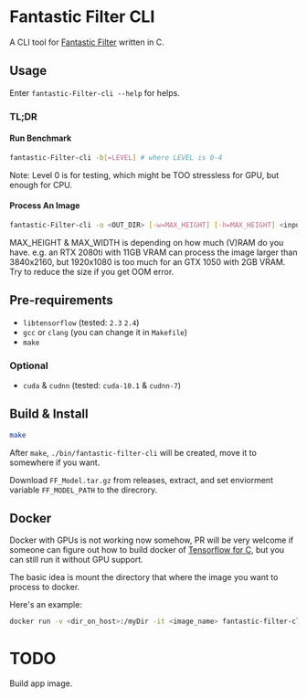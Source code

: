 # Fantastic Filter CLI
A CLI tool for [Fantastic Filter](https://ray-fish.me/Fantastic-Filter-Professional-Plus) written in C.

## Usage
Enter `fantastic-Filter-cli --help` for helps.
### TL;DR
#### Run Benchmark
```bash
fantastic-Filter-cli -b[=LEVEL] # where LEVEL is 0-4
```
Note: Level 0 is for testing, which might be TOO stressless for GPU, but enough for CPU.

#### Process An Image
```bash
fantastic-Filter-cli -o <OUT_DIR> [-w=MAX_HEIGHT] [-h=MAX_HEIGHT] <input_files...>
```
MAX_HEIGHT & MAX_WIDTH is depending on how much (V)RAM do you have. e.g. an RTX 2080ti with 11GB VRAM can process the image larger than 3840x2160, but 1920x1080 is too much for an GTX 1050 with 2GB VRAM. Try to reduce the size if you get <span title="Out of Memory">OOM</span> error.
## Pre-requirements
- `libtensorflow` (tested: `2.3` `2.4`)
- `gcc` or `clang` (you can change it in `Makefile`)
- `make`
### Optional
- `cuda` & `cudnn` (tested: `cuda-10.1` & `cudnn-7`)


## Build & Install
```bash
make
```
After `make`, `./bin/fantastic-filter-cli` will be created, move it to somewhere if you want.

Download `FF_Model.tar.gz` from releases, extract, and set enviorment variable `FF_MODEL_PATH` to the direcrory.

## Docker
Docker with GPUs is not working now somehow, PR will be very welcome if someone can figure out how to build docker of [Tensorflow for C](https://www.tensorflow.org/install/lang_c), but you can still run it without GPU support.

The basic idea is mount the directory that where the image you want to process to docker.

Here's an example:
```bash
docker run -v <dir_on_host>:/myDir -it <image_name> fantastic-filter-cli tmp -o /myDir <filename>
```

# TODO
Build app image.
